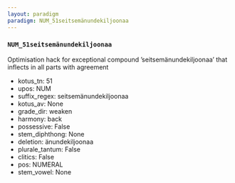 ```yaml
---
layout: paradigm
paradigm: NUM_51seitsemänundekiljoonaa
---
```

### ` NUM_51seitsemänundekiljoonaa `

Optimisation hack for exceptional compound ’seitsemänundekiljoonaa’ that inflects in all parts with agreement
* kotus_tn: 51
* upos: NUM
* suffix_regex: seitsemänundekiljoonaa
* kotus_av: None
* grade_dir: weaken
* harmony: back
* possessive: False
* stem_diphthong: None
* deletion: änundekiljoonaa
* plurale_tantum: False
* clitics: False
* pos: NUMERAL
* stem_vowel: None
